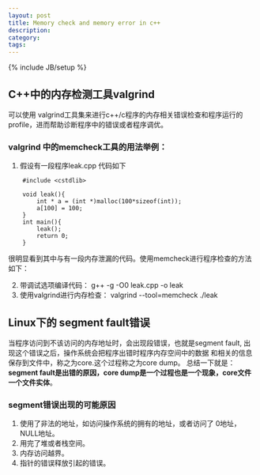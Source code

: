 ```yaml
---
layout: post
title: Memory check and memory error in c++
description: 
category: 
tags: 
---
```

{% include JB/setup %}

## C++中的内存检测工具valgrind

可以使用 valgrind工具集来进行c++/c程序的内存相关错误检查和程序运行的profile，进而帮助诊断程序中的错误或者程序调优。

### valgrind 中的memcheck工具的用法举例：

1. 假设有一段程序leak.cpp 代码如下

```
    #include <cstdlib>

    void leak(){
        int * a = (int *)malloc(100*sizeof(int));
        a[100] = 100;
    }
    int main(){
        leak();
        return 0;
    }
```

很明显看到其中与有一段内存泄漏的代码。使用memcheck进行程序检查的方法如下：

2. 带调试选项编译代码： g++ -g -O0 leak.cpp -o leak
3. 使用valgrind进行内存检查： valgrind --tool=memcheck  ./leak

## Linux下的 segment fault错误

当程序访问到不该访问的内存地址时，会出现段错误，也就是segment fault, 出现这个错误之后，操作系统会把程序出错时程序内存空间中的数据
和相关的信息保存到文件中，称之为core.这个过程称之为core dump。 总结一下就是： **segment fault是出错的原因，core dump是一个过程也是一个现象，core文件一个文件实体**。

### segment错误出现的可能原因

1. 使用了非法的地址，如访问操作系统的拥有的地址，或者访问了 0地址， NULL地址。
2. 用完了堆或者栈空间。
3. 内存访问越界。
4. 指针的错误释放引起的错误。